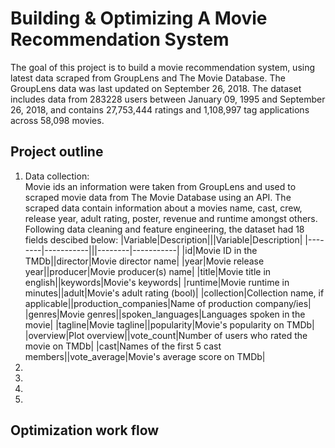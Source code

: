 # Building & Optimizing A Movie Recommendation System

The goal of this project is to build a movie recommendation system, using latest data scraped from GroupLens and The Movie Database. The GroupLens data was last updated on September 26, 2018. The dataset includes data from 283228 users between January 09, 1995 and September 26, 2018, and contains 27,753,444 ratings and 1,108,997 tag applications across 58,098 movies.

## Project outline
<ol>
  <li>Data collection:<br>
  Movie ids an information were taken from GroupLens and used to scraped movie data from The Movie Database using an API. The scraped data contain information about a movies name, cast, crew, release year, adult rating, poster, revenue and runtime amongst others. Following data cleaning and feature engineering, the dataset had 18 fields descibed below:
  |Variable|Description|||Variable|Description|
  |--------|-----------|||--------|-----------|
  |id|Movie ID in the TMDb||director|Movie director name|
  |year|Movie release year||producer|Movie producer(s) name|
  |title|Movie title in english||keywords|Movie's keywords|
  |runtime|Movie runtime in minutes||adult|Movie's adult rating (bool)|
  |collection|Collection name, if applicable||production_companies|Name of production company/ies|
  |genres|Movie genres||spoken_languages|Languages spoken in the movie|
  |tagline|Movie tagline||popularity|Movie's popularity on TMDb|
  |overview|Plot overview||vote_count|Number of users who rated the movie on TMDb|
  |cast|Names of the first 5 cast members||vote_average|Movie's average score on TMDb|
  </li>
  <li></li>
  <li></li>
  <li></li>
  <li></li>
</ol>


## Optimization work flow
